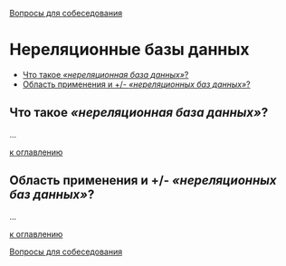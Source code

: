 [Вопросы для собеседования](README.md)

# Нереляционные базы данных
+ [Что такое _«нереляционная база данных»_?](#что-такое-нереляционная-база-данных)
+ [Область применения и +/- _«нереляционных баз данных»_?](#область-применения-и-нереляционных-баз-данных)

## Что такое _«нереляционная база данных»_?
...

[к оглавлению](#Нереляционные-базы-данных)

## Область применения и +/- _«нереляционных баз данных»_?
...

[к оглавлению](#Нереляционные-базы-данных)

[Вопросы для собеседования](README.md)